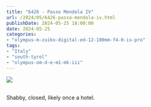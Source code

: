 ```yaml
---
title: "6426 - Passo Mendola IV"
url: /2024/05/6426-passo-mendola-iv.html
publishDate: 2024-05-25 18:00:00
date: 2024-05-25
categories:
- "olympus-m-zuiko-digital-ed-12-100mm-f4-0-is-pro"
tags:
- "Italy"
- "south-tyrol"
- "olympus-om-d-e-m1-mk-iii"
---
```

<div class="container">
<div class="center"><a target="_blank" href="https://d25zfm9zpd7gm5.cloudfront.net/1200x1200/2020/20200905_093601_lr.jpg"><img class="webfeedsFeaturedVisual" src="https://d25zfm9zpd7gm5.cloudfront.net/0600x0600/2020/20200905_093601_lr.jpg" /></a></div>
</div>
<br />

Shabby, closed, likely once a hotel.
